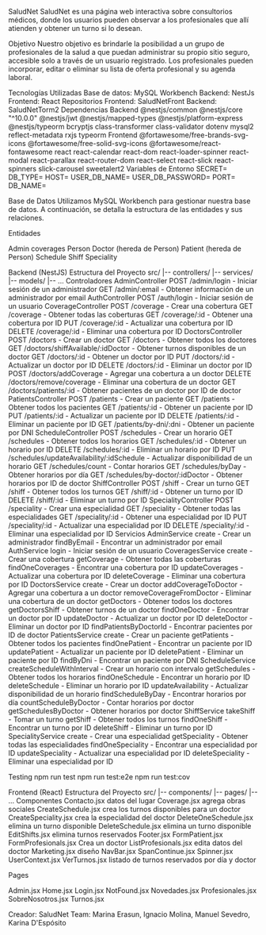 SaludNet
SaludNet es una página web interactiva sobre consultorios médicos, donde los usuarios pueden observar a los profesionales que allí atienden y obtener un turno si lo desean.

Objetivo
Nuestro objetivo es brindarle la posibilidad a un grupo de profesionales de la salud a que puedan administrar su propio sitio seguro, accesible solo a través de un usuario registrado. Los profesionales pueden incorporar, editar o eliminar su lista de oferta profesional y su agenda laboral.

Tecnologías Utilizadas
Base de datos: MySQL Workbench
Backend: NestJs
Frontend: React
Repositorios
Frontend: SaludNetFront
Backend: SaludNetTorm2
Dependencias
Backend
@nestjs/common
@nestjs/core "^10.0.0"
@nestjs/jwt
@nestjs/mapped-types
@nestjs/platform-express
@nestjs/typeorm
bcryptjs
class-transformer
class-validator
dotenv
mysql2
reflect-metadata
rxjs
typeorm
Frontend
@fortawesome/free-brands-svg-icons
@fortawesome/free-solid-svg-icons
@fortawesome/react-fontawesome
react
react-calendar
react-dom
react-loader-spinner
react-modal
react-parallax
react-router-dom
react-select
react-slick
react-spinners
slick-carousel
sweetalert2
Variables de Entorno
SECRET=
DB_TYPE=
HOST=
USER_DB_NAME=
USER_DB_PASSWORD=
PORT=
DB_NAME=

Base de Datos
Utilizamos MySQL Workbench para gestionar nuestra base de datos. A continuación, se detalla la estructura de las entidades y sus relaciones.

Entidades

Admin
coverages
Person
Doctor (hereda de Person)
Patient (hereda de Person)
Schedule
Shiff
Speciality

Backend (NestJS)
Estructura del Proyecto
src/
|-- controllers/
|-- services/
|-- models/
|-- ...
Controladores
AdminController
POST /admin/login - Iniciar sesión de un administrador
GET /admin/:email - Obtener información de un administrador por email
AuthController
POST /auth/login - Iniciar sesión de un usuario
CoverageController
POST /coverage - Crear una cobertura
GET /coverage - Obtener todas las coberturas
GET /coverage/:id - Obtener una cobertura por ID
PUT /coverage/:id - Actualizar una cobertura por ID
DELETE /coverage/:id - Eliminar una cobertura por ID
DoctorsController
POST /doctors - Crear un doctor
GET /doctors - Obtener todos los doctores
GET /doctors/shiffAvailable/:idDoctor - Obtener turnos disponibles de un doctor
GET /doctors/:id - Obtener un doctor por ID
PUT /doctors/:id - Actualizar un doctor por ID
DELETE /doctors/:id - Eliminar un doctor por ID
POST /doctors/addCoverage - Agregar una cobertura a un doctor
DELETE /doctors/remove/coverage - Eliminar una cobertura de un doctor
GET /doctors/patients/:id - Obtener pacientes de un doctor por ID de doctor
PatientsController
POST /patients - Crear un paciente
GET /patients - Obtener todos los pacientes
GET /patients/:id - Obtener un paciente por ID
PUT /patients/:id - Actualizar un paciente por ID
DELETE /patients/:id - Eliminar un paciente por ID
GET /patients/by-dni/:dni - Obtener un paciente por DNI
ScheduleController
POST /schedules - Crear un horario
GET /schedules - Obtener todos los horarios
GET /schedules/:id - Obtener un horario por ID
DELETE /schedules/:id - Eliminar un horario por ID
PUT /schedules/updateAvailability/:idSchedule - Actualizar disponibilidad de un horario
GET /schedules/count - Contar horarios
GET /schedules/byDay - Obtener horarios por día
GET /schedules/by-doctor/:idDoctor - Obtener horarios por ID de doctor
ShiffController
POST /shiff - Crear un turno
GET /shiff - Obtener todos los turnos
GET /shiff/:id - Obtener un turno por ID
DELETE /shiff/:id - Eliminar un turno por ID
SpecialityController
POST /speciality - Crear una especialidad
GET /speciality - Obtener todas las especialidades
GET /speciality/:id - Obtener una especialidad por ID
PUT /speciality/:id - Actualizar una especialidad por ID
DELETE /speciality/:id - Eliminar una especialidad por ID
Servicios
AdminService
create - Crear un administrador
findByEmail - Encontrar un administrador por email
AuthService
login - Iniciar sesión de un usuario
CoveragesService
create - Crear una cobertura
getCoverage - Obtener todas las coberturas
findOneCoverages - Encontrar una cobertura por ID
updateCoverages - Actualizar una cobertura por ID
deleteCoverage - Eliminar una cobertura por ID
DoctorsService
create - Crear un doctor
addCoverageToDoctor - Agregar una cobertura a un doctor
removeCoverageFromDoctor - Eliminar una cobertura de un doctor
getDoctors - Obtener todos los doctores
getDoctorsShiff - Obtener turnos de un doctor
findOneDoctor - Encontrar un doctor por ID
updateDoctor - Actualizar un doctor por ID
deleteDoctor - Eliminar un doctor por ID
findPatientsByDoctorId - Encontrar pacientes por ID de doctor
PatientsService
create - Crear un paciente
getPatients - Obtener todos los pacientes
findOnePatient - Encontrar un paciente por ID
updatePatient - Actualizar un paciente por ID
deletePatient - Eliminar un paciente por ID
findByDni - Encontrar un paciente por DNI
ScheduleService
createScheduleWithInterval - Crear un horario con intervalo
getSchedules - Obtener todos los horarios
findOneSchedule - Encontrar un horario por ID
deleteSchedule - Eliminar un horario por ID
updateAvailability - Actualizar disponibilidad de un horario
findScheduleByDay - Encontrar horarios por día
countScheduleByDoctor - Contar horarios por doctor
getSchedulesByDoctor - Obtener horarios por doctor
ShiffService
takeShiff - Tomar un turno
getShiff - Obtener todos los turnos
findOneShiff - Encontrar un turno por ID
deleteShiff - Eliminar un turno por ID
SpecialityService
create - Crear una especialidad
getSpeciality - Obtener todas las especialidades
findOneSpeciality - Encontrar una especialidad por ID
updateSpeciality - Actualizar una especialidad por ID
deleteSpeciality - Eliminar una especialidad por ID

Testing
npm run test
npm run test:e2e
npm run test:cov

Frontend (React)
Estructura del Proyecto
src/
|-- components/
|-- pages/
|-- ...
Componentes
Contacto.jsx datos del lugar
Coverage.jsx agrega obras sociales
CreateSchedule.jsx crea los turnos disponibles para un doctor
CreateSpeciality.jsx crea la especialidad del doctor
DeleteOneSchedule.jsx elimina un turno disponible
DeleteSchedule.jsx elimina un turno disponible
EditShifts.jsx elimina turnos reservados
Footer.jsx
FormPatient.jsx
FormProfesionals.jsx Crea un doctor
ListProfesionals.jsx edita datos del doctor
Marketing.jsx diseño
NavBar.jsx
SpanContinue.jsx
Spinner.jsx
UserContext.jsx
VerTurnos.jsx listado de turnos reservados por día y doctor

Pages

Admin.jsx
Home.jsx
Login.jsx
NotFound.jsx
Novedades.jsx
Profesionales.jsx
SobreNosotros.jsx
Turnos.jsx

Creador: SaludNet Team: Marina Erasun, Ignacio Molina, Manuel Sevedro, Karina D'Espósito
